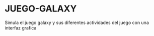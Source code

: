 # JUEGO-GALAXY
Simula el juego galaxy y sus diferentes actividades del juego con una interfaz grafica 
